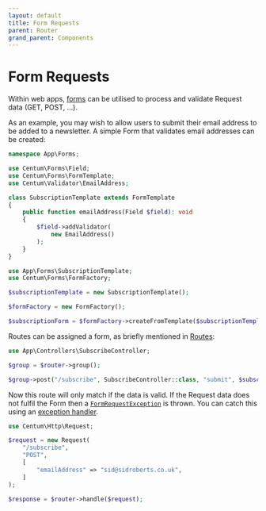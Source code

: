 ```yaml
---
layout: default
title: Form Requests
parent: Router
grand_parent: Components
---
```




# Form Requests

Within web apps, [forms](../forms/index.md) can be utilised to process and validate Request data (GET, POST, ...).

As an example, you may wish to allow users to submit their email address to be added to a newsletter.
A simple Form that validates email addresses can be created:

```php
namespace App\Forms;

use Centum\Forms\Field;
use Centum\Forms\FormTemplate;
use Centum\Validator\EmailAddress;

class SubscriptionTemplate extends FormTemplate
{
    public function emailAddress(Field $field): void
    {
        $field->addValidator(
            new EmailAddress()
        );
    }
}
```

```php
use App\Forms\SubscriptionTemplate;
use Centum\Forms\FormFactory;

$subscriptionTemplate = new SubscriptionTemplate();

$formFactory = new FormFactory();

$subscriptionForm = $formFactory->createFromTemplate($subscriptionTemplate);
```

Routes can be assigned a form, as briefly mentioned in [Routes](routes.md):

```php
use App\Controllers\SubscribeController;

$group = $router->group();

$group->post("/subscribe", SubscribeController::class, "submit", $subscriptionForm);
```

Now this route will only match if the data is valid.
If the Request data does not fulfil the Form then a [`FormRequestException`](https://github.com/SidRoberts/centum/tree/development/src/Router/Exception/FormRequestException.php) is thrown.
You can catch this using an [exception handler](exception-handlers.md).

```php
use Centum\Http\Request;

$request = new Request(
    "/subscribe",
    "POST",
    [
        "emailAddress" => "sid@sidroberts.co.uk",
    ]
);

$response = $router->handle($request);
```
